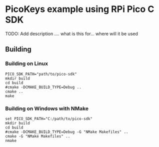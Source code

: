 # PicoKeys example using RPi Pico C SDK

TODO: Add description .... what is this for... where will it be used

## Building

### Building on Linux

    PICO_SDK_PATH="path/to/pico-sdk"
    mkdir build
    cd build
    #cmake -DCMAKE_BUILD_TYPE=Debug ..
    cmake ..
    make

### Building on Windows with NMake

    set PICO_SDK_PATH="C:/path/to/pico-sdk"
    mkdir build
    cd build
    #cmake -DCMAKE_BUILD_TYPE=Debug -G "NMake Makefiles" ..
    cmake -G "NMake Makefiles" ..
    nmake
